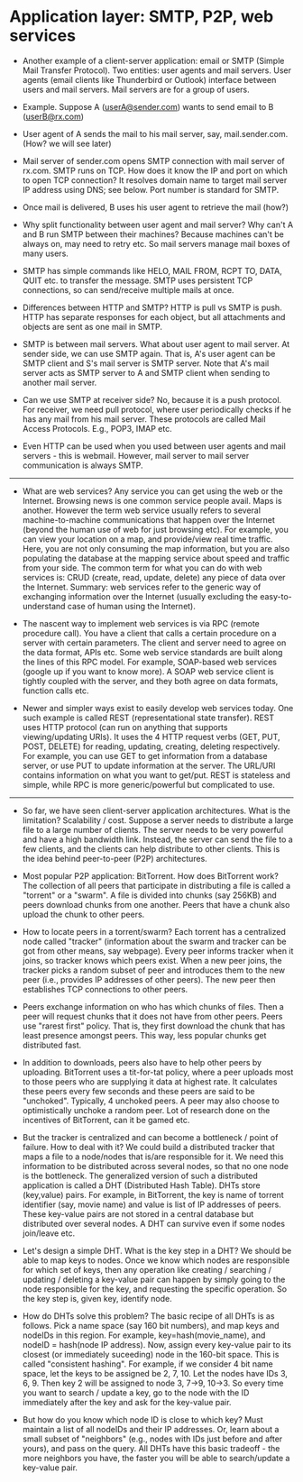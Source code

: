 Application layer: SMTP, P2P, web services
==========================================

* Another example of a client-server application: email or SMTP
  (Simple Mail Transfer Protocol). Two entities: user agents and mail
  servers. User agents (email clients like Thunderbird or Outlook)
  interface between users and mail servers. Mail servers are for a
  group of users.

* Example. Suppose A (userA@sender.com) wants to send email to
  B (userB@rx.com)

- User agent of A sends the mail to his mail server, say,
  mail.sender.com. (How? we will see later)

- Mail server of sender.com opens SMTP connection with mail server of
  rx.com. SMTP runs on TCP. How does it know the IP and port on which
  to open TCP connection? It resolves domain name to target mail
  server IP address using DNS; see below. Port number is standard for
  SMTP.

- Once mail is delivered, B uses his user agent to retrieve the mail
  (how?)

* Why split functionality between user agent and mail server? Why
  can't A and B run SMTP between their machines? Because machines
  can't be always on, may need to retry etc. So mail servers manage
  mail boxes of many users.

* SMTP has simple commands like HELO, MAIL FROM, RCPT TO, DATA, QUIT
  etc. to transfer the message. SMTP uses persistent TCP connections,
  so can send/receive multiple mails at once.

* Differences between HTTP and SMTP? HTTP is pull vs SMTP is
  push. HTTP has separate responses for each object, but all
  attachments and objects are sent as one mail in SMTP.

* SMTP is between mail servers. What about user agent to mail
  server. At sender side, we can use SMTP again. That is, A's user
  agent can be SMTP client and S's mail server is SMTP server. Note
  that A's mail server acts as SMTP server to A and SMTP client when
  sending to another mail server. 

* Can we use SMTP at receiver side?  No, because it is a push
  protocol. For receiver, we need pull protocol, where user
  periodically checks if he has any mail from his mail server. These
  protocols are called Mail Access Protocols. E.g., POP3, IMAP etc.

* Even HTTP can be used when you used between user agents and mail
  servers - this is webmail. However, mail server to mail server
  communication is always SMTP.

-------------

* What are web services? Any service you can get using the web or the
  Internet. Browsing news is one common service people avail. Maps is
  another. However the term web service usually refers to several
  machine-to-machine communications that happen over the Internet
  (beyond the human use of web for just browsing etc). For example,
  you can view your location on a map, and provide/view real time
  traffic. Here, you are not only consuming the map information, but
  you are also populating the database at the mapping service about
  speed and traffic from your side. The common term for what you can
  do with web services is: CRUD (create, read, update, delete) any
  piece of data over the Internet. Summary: web services refer to the
  generic way of exchanging information over the Internet (usually
  excluding the easy-to-understand case of human using the Internet).

* The nascent way to implement web services is via RPC (remote
  procedure call). You have a client that calls a certain procedure on
  a server with certain parameters. The client and server need to
  agree on the data format, APIs etc. Some web service standards are
  built along the lines of this RPC model. For example, SOAP-based web
  services (google up if you want to know more). A SOAP web service
  client is tightly coupled with the server, and they both agree on
  data formats, function calls etc.

* Newer and simpler ways exist to easily develop web services
  today. One such example is called REST (representational state
  transfer). REST uses HTTP protocol (can run on anything that
  supports viewing/updating URIs). It uses the 4 HTTP request verbs
  (GET, PUT, POST, DELETE) for reading, updating, creating, deleting
  respectively. For example, you can use GET to get information from a
  database server, or use PUT to update information at the server. The
  URL/URI contains information on what you want to get/put. REST is
  stateless and simple, while RPC is more generic/powerful but
  complicated to use.

---------------

* So far, we have seen client-server application architectures. What
  is the limitation? Scalability / cost. Suppose a server needs to
  distribute a large file to a large number of clients. The server
  needs to be very powerful and have a high bandwidth link. Instead,
  the server can send the file to a few clients, and the clients can
  help distribute to other clients. This is the idea behind
  peer-to-peer (P2P) architectures.

* Most popular P2P application: BitTorrent. How does BitTorrent work?
  The collection of all peers that participate in distributing a file
  is called a "torrent" or a "swarm". A file is divided into chunks
  (say 256KB) and peers download chunks from one another. Peers that
  have a chunk also upload the chunk to other peers.

* How to locate peers in a torrent/swarm? Each torrent has a
  centralized node called "tracker" (information about the swarm and
  tracker can be got from other means, say webpage). Every peer
  informs tracker when it joins, so tracker knows which peers
  exist. When a new peer joins, the tracker picks a random subset of
  peer and introduces them to the new peer (i.e., provides IP
  addresses of other peers). The new peer then establishes TCP
  connections to other peers.

* Peers exchange information on who has which chunks of files. Then a
  peer will request chunks that it does not have from other
  peers. Peers use "rarest first" policy. That is, they first download
  the chunk that has least presence amongst peers. This way, less
  popular chunks get distributed fast.

* In addition to downloads, peers also have to help other peers by
  uploading. BitTorrent uses a tit-for-tat policy, where a peer
  uploads most to those peers who are supplying it data at highest
  rate. It calculates these peers every few seconds and these peers
  are said to be "unchoked". Typically, 4 unchoked peers. A peer may
  also choose to optimistically unchoke a random peer. Lot of research
  done on the incentives of BitTorrent, can it be gamed etc.

* But the tracker is centralized and can become a bottleneck / point
  of failure. How to deal with it? We could build a distributed
  tracker that maps a file to a node/nodes that is/are responsible for
  it. We need this information to be distributed across several nodes,
  so that no one node is the bottleneck. The generalized version of
  such a distributed application is called a DHT (Distributed Hash
  Table). DHTs store (key,value) pairs. For example, in BitTorrent,
  the key is name of torrent identifier (say, movie name) and value is
  list of IP addresses of peers. These key-value pairs are not stored
  in a central database but distributed over several nodes. A DHT can
  survive even if some nodes join/leave etc.

* Let's design a simple DHT. What is the key step in a DHT? We should
  be able to map keys to nodes. Once we know which nodes are
  responsible for which set of keys, then any operation like creating
  / searching / updating / deleting a key-value pair can happen by
  simply going to the node responsible for the key, and requesting the
  specific operation. So the key step is, given key, identify
  node. 

* How do DHTs solve this problem? The basic recipe of all DHTs is as
  follows. Pick a name space (say 160 bit numbers), and map keys and
  nodeIDs in this region. For example, key=hash(movie_name), and
  nodeID = hash(node IP address). Now, assign every key-value pair to
  its closest (or immediately suceeding) node in the 160-bit
  space. This is called "consistent hashing". For example, if we
  consider 4 bit name space, let the keys to be assigned be 2, 7,
  10. Let the nodes have IDs 3, 6, 9. Then key 2 will be assigned to
  node 3, 7->9, 10->3. So every time you want to search / update a
  key, go to the node with the ID immediately after the key and ask
  for the key-value pair.

* But how do you know which node ID is close to which key? Must
  maintain a list of all nodeIDs and their IP addresses. Or, learn
  about a small subset of "neighbors" (e.g., nodes with IDs just
  before and after yours), and pass on the query. All DHTs have this
  basic tradeoff - the more neighbors you have, the faster you will be
  able to search/update a key-value pair.

